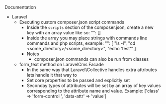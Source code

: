  Documentation

-   Laravel
    -   Executing custom composer.json script commands
        -   Inside the `scripts` section of the composer.json, create a new key with an array value like so:
            "<key>": []
        -   Inside the array you may place strings with commands line commands and php scripts, example:
            "<key>": [
                "ls -l",
                "cd <some_directory>/<some_directory>",
                "echo 'test'"
            ]
        -   Notes
            -   composer.json commands can also be run from classes
    -   form_text method on LaravelCms Facade
        -   In the same way that Laravel\Collective handles extra attributes lets handle it that way to
        -   Set core properties to be passed and explicitly set
        -   Seconday types of attributes will be set by an array of key values corresponding to the
            attribute name and value. Example:
                ['class' => 'form-control <classname>', 'data-attr' => 'value']
